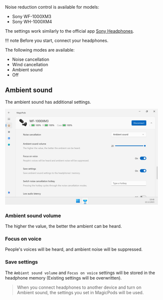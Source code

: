 Noise reduction control is available for models:

- Sony WF-1000XM3
- Sony WH-1000XM4

The settings work similarly to the official app [Sony Headphones](https://play.google.com/store/apps/details?id=com.sony.songpal.mdr).


!!! note
    Before you start, connect your headphones.


The following modes are available:

- Noise cancellation
- Wind cancellation
- Ambient sound
- Off 

## Ambient sound

The ambient sound has additional settings.

![](media/screenshots/headphones-ambient-sound.png)

### Ambient sound volume

The higher the value, the better the ambient сап be heard. 

### Focus on voice

People's voices will be heard, and ambient noise will be suppressed. 

### Save settings 

The `Ambient sound volume` and `Focus on voice` settings will be stored in the headphone memory (Existing settings will be overwritten).

> When you connect headphones to another device and turn on Ambient sound, the settings you set in MagicPods will be used.